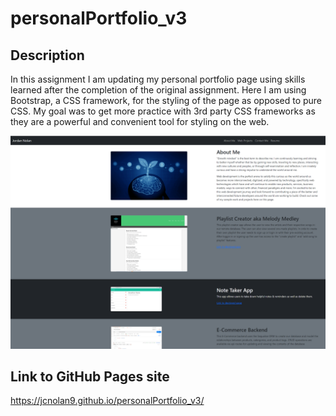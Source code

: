 # personalPortfolio_v3

## Description
In this assignment I am updating my personal portfolio page using skills learned after the completion of the original assignment. Here I am using Bootstrap, a CSS framework, for the styling
of the page as opposed to pure CSS. My goal was to get more practice with 3rd party CSS frameworks as they are a powerful and convenient tool for styling on the web. 

![screenshot of portfolio page](https://github.com/jcnolan9/personalPortfolio_v3/blob/main/screenshot.PNG)


## Link to GitHub Pages site 
https://jcnolan9.github.io/personalPortfolio_v3/
